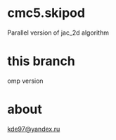 # cmc5.skipod
Parallel version of jac_2d algorithm

# this branch
omp version

# about
kde97@yandex.ru
